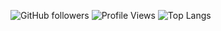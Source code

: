![GitHub followers](https://img.shields.io/github/followers/saadkhan2003?label=Follow&style=social)
![Profile Views](https://komarev.com/ghpvc/?username=saadkhan2003&color=blue)
![Top Langs](https://github-readme-stats.vercel.app/api/top-langs/?username=saadkhan2003&layout=compact)
